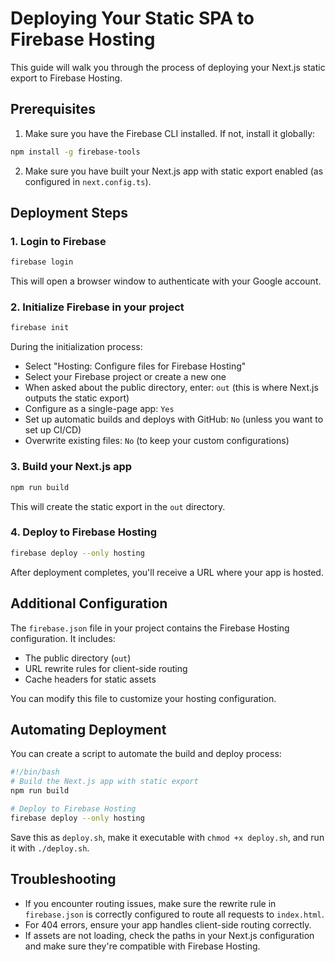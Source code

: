 # Deploying Your Static SPA to Firebase Hosting

This guide will walk you through the process of deploying your Next.js static export to Firebase Hosting.

## Prerequisites

1. Make sure you have the Firebase CLI installed. If not, install it globally:

```bash
npm install -g firebase-tools
```

2. Make sure you have built your Next.js app with static export enabled (as configured in `next.config.ts`).

## Deployment Steps

### 1. Login to Firebase

```bash
firebase login
```

This will open a browser window to authenticate with your Google account.

### 2. Initialize Firebase in your project

```bash
firebase init
```

During the initialization process:

- Select "Hosting: Configure files for Firebase Hosting"
- Select your Firebase project or create a new one
- When asked about the public directory, enter: `out` (this is where Next.js outputs the static export)
- Configure as a single-page app: `Yes`
- Set up automatic builds and deploys with GitHub: `No` (unless you want to set up CI/CD)
- Overwrite existing files: `No` (to keep your custom configurations)

### 3. Build your Next.js app

```bash
npm run build
```

This will create the static export in the `out` directory.

### 4. Deploy to Firebase Hosting

```bash
firebase deploy --only hosting
```

After deployment completes, you'll receive a URL where your app is hosted.

## Additional Configuration

The `firebase.json` file in your project contains the Firebase Hosting configuration. It includes:

- The public directory (`out`)
- URL rewrite rules for client-side routing
- Cache headers for static assets

You can modify this file to customize your hosting configuration.

## Automating Deployment

You can create a script to automate the build and deploy process:

```bash
#!/bin/bash
# Build the Next.js app with static export
npm run build

# Deploy to Firebase Hosting
firebase deploy --only hosting
```

Save this as `deploy.sh`, make it executable with `chmod +x deploy.sh`, and run it with `./deploy.sh`.

## Troubleshooting

- If you encounter routing issues, make sure the rewrite rule in `firebase.json` is correctly configured to route all requests to `index.html`.
- For 404 errors, ensure your app handles client-side routing correctly.
- If assets are not loading, check the paths in your Next.js configuration and make sure they're compatible with Firebase Hosting.
